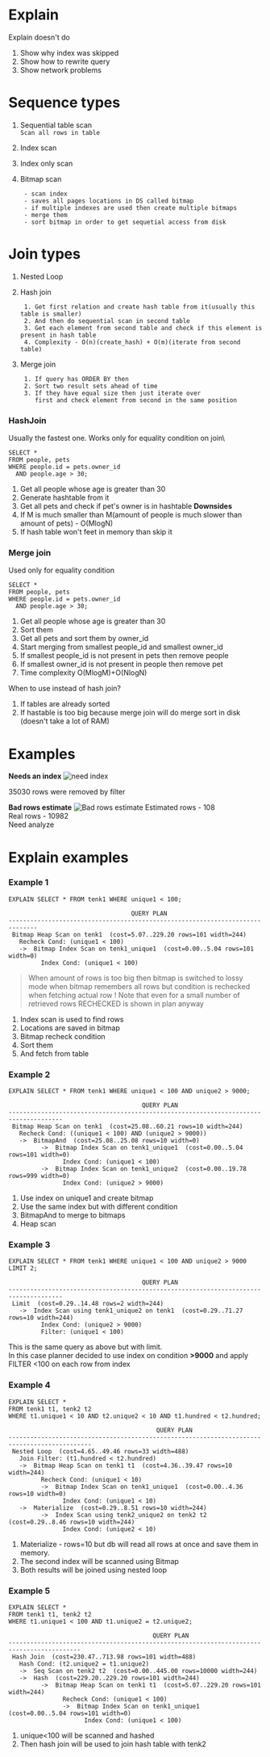 # Explain
Explain doesn't do
1. Show why index was skipped
2. Show how to rewrite query
3. Show network problems



# Sequence types
1. Sequential table scan\
   `Scan all rows in table`
2. Index scan
3. Index only scan 
4. Bitmap scan 

		- scan index
		- saves all pages locations in DS called bitmap
		- if multiple indexes are used then create multiple bitmaps
		- merge them
		- sort bitmap in order to get sequetial access from disk

# Join types
1. Nested Loop
2. Hash join

		1. Get first relation and create hash table from it(usually this table is smaller)
		2. And then do sequential scan in second table
		3. Get each element from second table and check if this element is present in hash table
		4. Complexity - O(n)(create_hash) + O(m)(iterate from second table)
3. Merge join

		1. If query has ORDER BY then
		2. Sort two result sets ahead of time
		3. If they have equal size then just iterate over
	       first and check element from second in the same position

### HashJoin
Usually the fastest one. Works only for equality condition on join\
```
SELECT *
FROM people, pets
WHERE people.id = pets.owner_id
  AND people.age > 30;
```
1. Get all people whose age is greater than 30
2. Generate hashtable from it
3. Get all pets and check if pet's owner is in hashtable
**Downsides**
1. If M is much smaller than M(amount of people is much slower than amount of pets) - O(MlogN)
2. If hash table won't feet in memory than skip it

### Merge join
Used only for equality condition

```
SELECT *
FROM people, pets
WHERE people.id = pets.owner_id
  AND people.age > 30;
```
1. Get all people whose age is greater than 30 
2. Sort them
3. Get all pets and sort them by owner_id
4. Start merging from smallest people_id and smallest owner_id
5. If smallest people_id is not present in pets then remove people
6. If smallest owner_id is not present in people then remove pet
7. Time complexity O(MlogM)+O(NlogN)

When to use instead of hash join?
1. If tables are already sorted
2. If hastable is too big because merge join will do merge sort in disk (doesn't take a lot of RAM)

# Examples
**Needs an index**
![need index](needs_an_index.png)

35030 rows were removed by filter 

**Bad rows estimate**
![Bad rows estimate](bad_rows_estimate.png)
Estimated rows - 108\
Real rows - 10982\
Need analyze


# Explain examples

### Example 1
```
EXPLAIN SELECT * FROM tenk1 WHERE unique1 < 100;

                                  QUERY PLAN
------------------------------------------------------------------------------
 Bitmap Heap Scan on tenk1  (cost=5.07..229.20 rows=101 width=244)
   Recheck Cond: (unique1 < 100)
   ->  Bitmap Index Scan on tenk1_unique1  (cost=0.00..5.04 rows=101 width=0)
         Index Cond: (unique1 < 100)
```
 
> When amount of rows is too big then bitmap is switched to lossy mode when 
> bitmap remembers all rows
> but condition is rechecked when fetching actual row
> ! Note that even for a small number of retrieved rows 
> RECHECKED is shown in plan anyway
1. Index scan is used to find rows
2. Locations are saved in bitmap
3. Bitmap recheck condition
4. Sort them
5. And fetch from table

### Example 2

```
EXPLAIN SELECT * FROM tenk1 WHERE unique1 < 100 AND unique2 > 9000;

                                     QUERY PLAN
-------------------------------------------------------------------------------------
 Bitmap Heap Scan on tenk1  (cost=25.08..60.21 rows=10 width=244)
   Recheck Cond: ((unique1 < 100) AND (unique2 > 9000))
   ->  BitmapAnd  (cost=25.08..25.08 rows=10 width=0)
         ->  Bitmap Index Scan on tenk1_unique1  (cost=0.00..5.04 rows=101 width=0)
               Index Cond: (unique1 < 100)
         ->  Bitmap Index Scan on tenk1_unique2  (cost=0.00..19.78 rows=999 width=0)
               Index Cond: (unique2 > 9000)
```
 

1. Use index on unique1 and create bitmap
2. Use the same index but with different condition
3. BitmapAnd to merge to bitmaps
4. Heap scan

### Example 3

```
EXPLAIN SELECT * FROM tenk1 WHERE unique1 < 100 AND unique2 > 9000 LIMIT 2;

                                     QUERY PLAN
-------------------------------------------------------------------------------------
 Limit  (cost=0.29..14.48 rows=2 width=244)
   ->  Index Scan using tenk1_unique2 on tenk1  (cost=0.29..71.27 rows=10 width=244)
         Index Cond: (unique2 > 9000)
         Filter: (unique1 < 100)
```

This is the same query as above but with limit.\
In this case planner decided to use index on condition **>9000**
and apply FILTER <100 on each row from index

### Example 4

```
EXPLAIN SELECT *
FROM tenk1 t1, tenk2 t2
WHERE t1.unique1 < 10 AND t2.unique2 < 10 AND t1.hundred < t2.hundred;

                                         QUERY PLAN
---------------------------------------------------------------------------------------------
 Nested Loop  (cost=4.65..49.46 rows=33 width=488)
   Join Filter: (t1.hundred < t2.hundred)
   ->  Bitmap Heap Scan on tenk1 t1  (cost=4.36..39.47 rows=10 width=244)
         Recheck Cond: (unique1 < 10)
         ->  Bitmap Index Scan on tenk1_unique1  (cost=0.00..4.36 rows=10 width=0)
               Index Cond: (unique1 < 10)
   ->  Materialize  (cost=0.29..8.51 rows=10 width=244)
         ->  Index Scan using tenk2_unique2 on tenk2 t2  (cost=0.29..8.46 rows=10 width=244)
               Index Cond: (unique2 < 10)
```

1. Materialize - rows=10 but db will read all rows at once and save them in memory.
2. The second index will be scanned using Bitmap
3. Both results will be joined using nested loop

### Example 5

```
EXPLAIN SELECT *
FROM tenk1 t1, tenk2 t2
WHERE t1.unique1 < 100 AND t1.unique2 = t2.unique2;

                                        QUERY PLAN
------------------------------------------------------------------------------------------
 Hash Join  (cost=230.47..713.98 rows=101 width=488)
   Hash Cond: (t2.unique2 = t1.unique2)
   ->  Seq Scan on tenk2 t2  (cost=0.00..445.00 rows=10000 width=244)
   ->  Hash  (cost=229.20..229.20 rows=101 width=244)
         ->  Bitmap Heap Scan on tenk1 t1  (cost=5.07..229.20 rows=101 width=244)
               Recheck Cond: (unique1 < 100)
               ->  Bitmap Index Scan on tenk1_unique1  (cost=0.00..5.04 rows=101 width=0)
                     Index Cond: (unique1 < 100)
```

1. unique<100 will be scanned and hashed
2. Then hash join will be used to join hash table with tenk2
